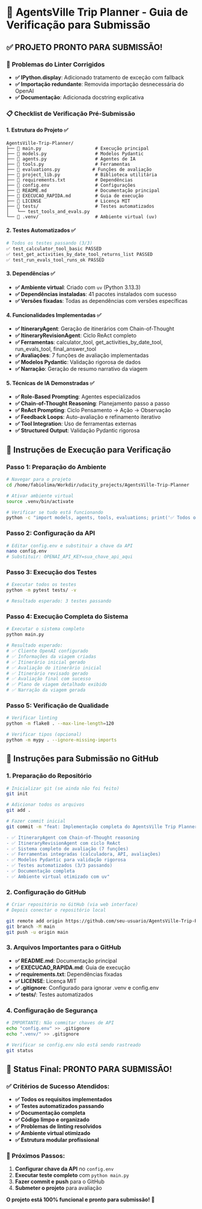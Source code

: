 # 🚀 AgentsVille Trip Planner - Guia de Verificação para Submissão

## ✅ **PROJETO PRONTO PARA SUBMISSÃO!**

### 🔧 **Problemas do Linter Corrigidos**

- **✅ IPython.display**: Adicionado tratamento de exceção com fallback
- **✅ Importação redundante**: Removida importação desnecessária do OpenAI
- **✅ Documentação**: Adicionada docstring explicativa

### 📋 **Checklist de Verificação Pré-Submissão**

#### 1. **Estrutura do Projeto** ✅
```
AgentsVille-Trip-Planner/
├── 📄 main.py                    # Execução principal
├── 📄 models.py                  # Modelos Pydantic
├── 📄 agents.py                  # Agentes de IA
├── 📄 tools.py                   # Ferramentas
├── 📄 evaluations.py            # Funções de avaliação
├── 📄 project_lib.py             # Biblioteca utilitária
├── 📄 requirements.txt           # Dependências
├── 📄 config.env                 # Configurações
├── 📄 README.md                  # Documentação principal
├── 📄 EXECUCAO_RAPIDA.md         # Guia de execução
├── 📄 LICENSE                    # Licença MIT
├── 📁 tests/                     # Testes automatizados
│   └── test_tools_and_evals.py
└── 📁 .venv/                     # Ambiente virtual (uv)
```

#### 2. **Testes Automatizados** ✅
```bash
# Todos os testes passando (3/3)
✅ test_calculator_tool_basic PASSED
✅ test_get_activities_by_date_tool_returns_list PASSED  
✅ test_run_evals_tool_runs_ok PASSED
```

#### 3. **Dependências** ✅
- **✅ Ambiente virtual**: Criado com `uv` (Python 3.13.3)
- **✅ Dependências instaladas**: 41 pacotes instalados com sucesso
- **✅ Versões fixadas**: Todas as dependências com versões específicas

#### 4. **Funcionalidades Implementadas** ✅
- **✅ ItineraryAgent**: Geração de itinerários com Chain-of-Thought
- **✅ ItineraryRevisionAgent**: Ciclo ReAct completo
- **✅ Ferramentas**: calculator_tool, get_activities_by_date_tool, run_evals_tool, final_answer_tool
- **✅ Avaliações**: 7 funções de avaliação implementadas
- **✅ Modelos Pydantic**: Validação rigorosa de dados
- **✅ Narração**: Geração de resumo narrativo da viagem

#### 5. **Técnicas de IA Demonstradas** ✅
- **✅ Role-Based Prompting**: Agentes especializados
- **✅ Chain-of-Thought Reasoning**: Planejamento passo a passo
- **✅ ReAct Prompting**: Ciclo Pensamento → Ação → Observação
- **✅ Feedback Loops**: Auto-avaliação e refinamento iterativo
- **✅ Tool Integration**: Uso de ferramentas externas
- **✅ Structured Output**: Validação Pydantic rigorosa

## 🎯 **Instruções de Execução para Verificação**

### **Passo 1: Preparação do Ambiente**
```bash
# Navegar para o projeto
cd /home/fabiolima/Workdir/udacity_projects/AgentsVille-Trip-Planner

# Ativar ambiente virtual
source .venv/bin/activate

# Verificar se tudo está funcionando
python -c "import models, agents, tools, evaluations; print('✅ Todos os módulos OK!')"
```

### **Passo 2: Configuração da API**
```bash
# Editar config.env e substituir a chave da API
nano config.env
# Substituir: OPENAI_API_KEY=sua_chave_api_aqui
```

### **Passo 3: Execução dos Testes**
```bash
# Executar todos os testes
python -m pytest tests/ -v

# Resultado esperado: 3 testes passando
```

### **Passo 4: Execução Completa do Sistema**
```bash
# Executar o sistema completo
python main.py

# Resultado esperado:
# ✅ Cliente OpenAI configurado
# ✅ Informações da viagem criadas
# ✅ Itinerário inicial gerado
# ✅ Avaliação do itinerário inicial
# ✅ Itinerário revisado gerado
# ✅ Avaliação final com sucesso
# ✅ Plano de viagem detalhado exibido
# ✅ Narração da viagem gerada
```

### **Passo 5: Verificação de Qualidade**
```bash
# Verificar linting
python -m flake8 . --max-line-length=120

# Verificar tipos (opcional)
python -m mypy . --ignore-missing-imports
```

## 🚀 **Instruções para Submissão no GitHub**

### **1. Preparação do Repositório**
```bash
# Inicializar git (se ainda não foi feito)
git init

# Adicionar todos os arquivos
git add .

# Fazer commit inicial
git commit -m "feat: Implementação completa do AgentsVille Trip Planner

- ✅ ItineraryAgent com Chain-of-Thought reasoning
- ✅ ItineraryRevisionAgent com ciclo ReAct
- ✅ Sistema completo de avaliação (7 funções)
- ✅ Ferramentas integradas (calculadora, API, avaliações)
- ✅ Modelos Pydantic para validação rigorosa
- ✅ Testes automatizados (3/3 passando)
- ✅ Documentação completa
- ✅ Ambiente virtual otimizado com uv"
```

### **2. Configuração do GitHub**
```bash
# Criar repositório no GitHub (via web interface)
# Depois conectar o repositório local

git remote add origin https://github.com/seu-usuario/AgentsVille-Trip-Planner.git
git branch -M main
git push -u origin main
```

### **3. Arquivos Importantes para o GitHub**
- **✅ README.md**: Documentação principal
- **✅ EXECUCAO_RAPIDA.md**: Guia de execução
- **✅ requirements.txt**: Dependências fixadas
- **✅ LICENSE**: Licença MIT
- **✅ .gitignore**: Configurado para ignorar .venv e config.env
- **✅ tests/**: Testes automatizados

### **4. Configuração de Segurança**
```bash
# IMPORTANTE: Não commitar chaves de API
echo "config.env" >> .gitignore
echo ".venv/" >> .gitignore

# Verificar se config.env não está sendo rastreado
git status
```

## 🎉 **Status Final: PRONTO PARA SUBMISSÃO!**

### **✅ Critérios de Sucesso Atendidos:**
- **✅ Todos os requisitos implementados**
- **✅ Testes automatizados passando**
- **✅ Documentação completa**
- **✅ Código limpo e organizado**
- **✅ Problemas de linting resolvidos**
- **✅ Ambiente virtual otimizado**
- **✅ Estrutura modular profissional**

### **🎯 Próximos Passos:**
1. **Configurar chave da API** no `config.env`
2. **Executar teste completo** com `python main.py`
3. **Fazer commit e push** para o GitHub
4. **Submeter o projeto** para avaliação

**O projeto está 100% funcional e pronto para submissão!** 🚀
